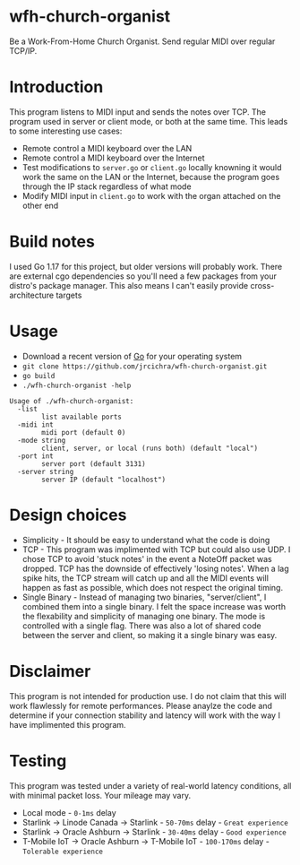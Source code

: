 # wfh-church-organist

Be a Work-From-Home Church Organist. Send regular MIDI over regular TCP/IP.

# Introduction

This program listens to MIDI input and sends the notes over TCP. The program used in server or client mode, or both at the same time. This leads to some interesting use cases:

+ Remote control a MIDI keyboard over the LAN
+ Remote control a MIDI keyboard over the Internet
+ Test modifications to `server.go` or `client.go` locally knowning it would work the same on the LAN or the Internet, because the program goes through the IP stack regardless of what mode
+ Modify MIDI input in `client.go` to work with the organ attached on the other end

# Build notes
I used Go 1.17 for this project, but older versions will probably work. There are external cgo dependencies so you'll need a few packages from your distro's package manager. This also means I can't easily provide cross-architecture targets

# Usage
+ Download a recent version of [Go](https://go.dev/dl/) for your operating system 
+ `git clone https://github.com/jrcichra/wfh-church-organist.git`
+ `go build`
+ `./wfh-church-organist -help`

```
Usage of ./wfh-church-organist:
  -list
        list available ports
  -midi int
        midi port (default 0)
  -mode string
        client, server, or local (runs both) (default "local")
  -port int
        server port (default 3131)
  -server string
        server IP (default "localhost")
```

# Design choices
+ Simplicity - It should be easy to understand what the code is doing
+ TCP - This program was implimented with TCP but could also use UDP. I chose TCP to avoid 'stuck notes' in the event a NoteOff packet was dropped. TCP has the downside of effectively 'losing notes'. When a lag spike hits, the TCP stream will catch up and all the MIDI events will happen as fast as possible, which does not respect the original timing.
+ Single Binary - Instead of managing two binaries, "server/client", I combined them into a single binary. I felt the space increase was worth the flexability and simplicity of managing one binary. The mode is controlled with a single flag. There was also a lot of shared code between the server and client, so making it a single binary was easy.

# Disclaimer
This program is not intended for production use. I do not claim that this will work flawlessly for remote performances. Please anaylze the code and determine if your connection stability and latency will work with the way I have implimented this program.

# Testing
This program was tested under a variety of real-world latency conditions, all with minimal packet loss. Your mileage may vary.
+ Local mode - `0-1ms` delay
+ Starlink -> Linode Canada  -> Starlink - `50-70ms` delay  - `Great experience`
+ Starlink -> Oracle Ashburn -> Starlink - `30-40ms` delay  - `Good experience`
+ T-Mobile IoT -> Oracle Ashburn -> T-Mobile IoT - `100-170ms` delay - `Tolerable experience`